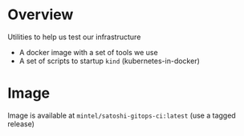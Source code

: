 # Overview

Utilities to help us test our infrastructure

- A docker image with a set of tools we use
- A set of scripts to startup `kind` (kubernetes-in-docker)

# Image

Image is available at `mintel/satoshi-gitops-ci:latest` (use a tagged release)